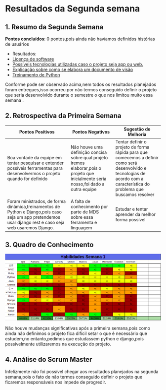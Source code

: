 # Resultados da Segunda semana

## 1. Resumo da Segunda Semana

__Pontos concluídos__: 0 pontos,pois ainda não havíamos definidos histórias de usuários

- Resultados:
 - [Licença de software](https://github.com/fga-eps-mds/2018.2-NaturalSearch/issues/9)
  - [Possíveis tecnologias utilizadas caso o projeto seja app ou web.](https://github.com/fga-eps-mds/2018.2-NaturalSearch/issues/7)
 - [Explicação sobre como se elabora um documento de visão](https://github.com/fga-eps-mds/2018.2-NaturalSearch/issues/13)
 - [ Treinamento de Python](https://github.com/fga-eps-mds/2018.2-NaturalSearch/issues/6)

Conforme pode ser observado acima,nem todos os resultados planejados foram entregues,isso ocorreu por não termos conseguido definir o projeto que seria desenvolvido durante o semestre o que nos limitou muito essa semana
.
## 2. Retrospectiva da Primeira Semana

| Pontos Positivos | Pontos Negativos | Sugestão de Melhoria |
| ----- | ----- | ---- |
| Boa vontade da equipe em tentar pesquisar e entender possíveis ferramentas para desenvolvermos o projeto quando for definido | Não houve uma definição concisa sobre qual projeto iremos elaborar,pois o projeto que inicialmente seria nosso,foi dado a outra equipe | Tentar definir o projeto de forma rápida para que comecemos a definir como será desenvolvido e tecnologias de acordo com a característica do problema que buscamos resolver  |
|Foram ministrados, de forma dinâmica,treinamentos de Python e Django,pois caso seja um app pretendemos usar django rest e caso seja web usaremos Django.  |A falta de conhecimento por parte de MDS sobre essa ferramenta e linguagem| Estudar e tentar aprender da melhor forma possível |


## 3. Quadro de Conhecimento

![imagem do quadro de conhecimentos](images_resultado/habilidades_semana1.png)

Não houve mudanças significativas após a primeira semana,pois como ainda não definimos o projeto fica difícil setar o que é necessário que estudem,no entanto,pedimos que estudassem python e django,pois possivelmente utilizaremos na execução do projeto.

## 4. Análise do Scrum Master

Infelizmente não foi possível chegar aos resultados planejados na segunda semana,pois o fato de não termos conseguido definir o projeto que ficaremos responsáveis nos impede de progredir.



